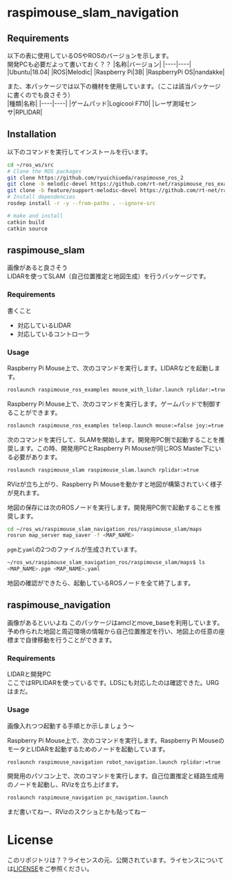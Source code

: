 # raspimouse_slam_navigation
## Requirements
以下の表に使用しているOSやROSのバージョンを示します。  
開発PCも必要だよって書いておく？？
|名称|バージョン|
|----|----|
|Ubuntu|18.04|
|ROS|Melodic|
|Raspberry Pi|3B|
|RaspberryPi OS|nandakke|

また、本パッケージでは以下の機材を使用しています。（ここは該当パッケージに書くのでも良さそう）  
|種類|名称|
|----|----|
|ゲームパッド|Logicool F710|
|レーザ測域センサ|RPLIDAR|

## Installation
以下のコマンドを実行してインストールを行います。
```sh
cd ~/ros_ws/src
# Clone the ROS packages
git clone https://github.com/ryuichiueda/raspimouse_ros_2
git clone -b melodic-devel https://github.com/rt-net/raspimouse_ros_examples
git clone -b feature/support-melodic-devel https://github.com/rt-net/raspimouse_slam_navigation_ros
# Install dependencies
rosdep install -r -y --from-paths . --ignore-src

# make and install
catkin build
catkin source
```

## raspimouse_slam
画像があると良さそう  
LIDARを使ってSLAM（自己位置推定と地図生成）を行うパッケージです。

### Requirements
書くこと
 * 対応しているLIDAR
 * 対応しているコントローラ

### Usage
Raspberry Pi Mouse上で、次のコマンドを実行します。LIDARなどを起動します。
```sh
roslaunch raspimouse_ros_examples mouse_with_lidar.launch rplidar:=true port:=/dev/ttyUSB0
```

Raspberry Pi Mouse上で、次のコマンドを実行します。ゲームパッドで制御することができます。
```sh
roslaunch raspimouse_ros_examples teleop.launch mouse:=false joy:=true joyconfig:=f710
```

次のコマンドを実行して、SLAMを開始します。開発用PC側で起動することを推奨します。この時、開発用PCとRaspberry Pi Mouseが同じROS Master下にいる必要があります。
```sh
roslaunch raspimouse_slam raspimouse_slam.launch rplidar:=true
```

RVizが立ち上がり、Raspberry Pi Mouseを動かすと地図が構築されていく様子が見れます。

地図の保存には次のROSノードを実行します。開発用PC側で起動することを推奨します。
```sh
cd ~/ros_ws/raspimouse_slam_navigation_ros/raspimouse_slam/maps
rosrun map_server map_saver -f <MAP_NAME>
```

`pgm`と`yaml`の2つのファイルが生成されています。
```sh
~/ros_ws/raspimouse_slam_navigation_ros/raspimouse_slam/maps$ ls
<MAP_NAME>.pgm <MAP_NAME>.yaml
```

地図の確認ができたら、起動しているROSノードを全て終了します。

## raspimouse_navigation
画像があるといいよね
このパッケージはamclとmove_baseを利用しています。予め作られた地図と周辺環境の情報から自己位置推定を行い、地図上の任意の座標まで自律移動を行うことができます。

### Requirements
LIDARと開発PC  
ここではRPLIDARを使っているです。LDSにも対応したのは確認できた。URGはまだ。

### Usage
画像入れつつ起動する手順とか示しましょう〜  

Raspberry Pi Mouse上で、次のコマンドを実行します。Raspberry Pi MouseのモータとLIDARを起動するためのノードを起動しています。
```sh
roslaunch raspimouse_navigation robot_navigation.launch rplidar:=true
```

開発用のパソコン上で、次のコマンドを実行します。自己位置推定と経路生成用のノードを起動し、RVizを立ち上げます。
```sh
roslaunch raspimouse_navigation pc_navigation.launch
```

まだ書いてねー、RVizのスクショとかも貼ってねー

# License
このリポジトリは？？ライセンスの元、公開されています。ライセンスについては[LICENSE](hoge)をご参照ください。